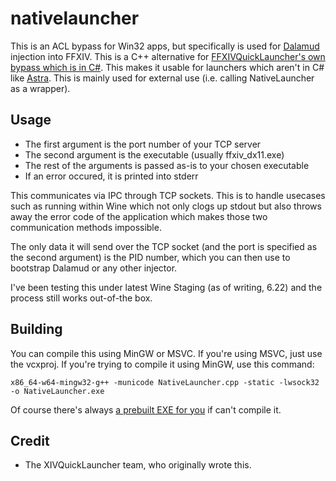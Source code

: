 # nativelauncher
This is an ACL bypass for Win32 apps, but specifically is used for [Dalamud](https://github.com/goatcorp/Dalamud) injection into FFXIV. This is a C++ alternative for
[FFXIVQuickLauncher's own bypass which is in C#](https://github.com/goatcorp/FFXIVQuickLauncher/blob/master/src/XIVLauncher.Common.Windows/NativeAclFix.cs). This makes it usable for launchers which aren't in C# like [Astra](https://sr.ht/~redstrate/astra). This is mainly used for external use (i.e. calling NativeLauncher as a wrapper).

## Usage
* The first argument is the port number of your TCP server
* The second argument is the executable (usually ffxiv_dx11.exe)
* The rest of the arguments is passed as-is to your chosen executable
* If an error occured, it is printed into stderr

This communicates via IPC through TCP sockets. This is to handle usecases such as running within Wine which not only clogs up stdout but also throws away
the error code of the application which makes those two communication methods impossible.

The only data it will send over the TCP socket (and the port is specified as the second argument) is the PID number, which you can then use to
bootstrap Dalamud or any other injector.

I've been testing this under latest Wine Staging (as of writing, 6.22) and the process still works out-of-the box.

## Building
You can compile this using MinGW or MSVC. If you're using MSVC, just use the vcxproj. If you're trying to compile it using MinGW, use this command:

`x86_64-w64-mingw32-g++ -municode NativeLauncher.cpp -static -lwsock32 -o NativeLauncher.exe`

Of course there's always [a prebuilt EXE for you](https://xiv.zone/distrib/nativelauncher/NativeLauncher.exe) if can't compile it.

## Credit
* The XIVQuickLauncher team, who originally wrote this.

